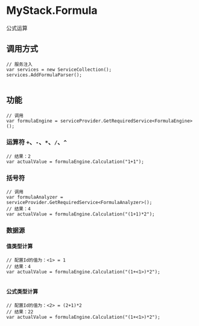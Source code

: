 # MyStack.Formula
 公式运算

## 调用方式
```
// 服务注入
var services = new ServiceCollection();
services.AddFormulaParser();


```

## 功能
```
// 调用
var formulaEngine = serviceProvider.GetRequiredService<FormulaEngine>();
```


### 运算符 `+`、`-`、`*`、`/`、`^`
``` 
// 结果：2
var actualValue = formulaEngine.Calculation("1+1");
```


### 括号符

```
// 调用
var formulaAnalyzer = serviceProvider.GetRequiredService<FormulaAnalyzer>();
// 结果：4
var actualValue = formulaEngine.Calculation("(1+1)*2");
```
 
### 数据源

#### 值类型计算

```
// 配置Id的值为：<1> = 1
// 结果：4
var actualValue = formulaEngine.Calculation("(1+<1>)*2");


```
#### 公式类型计算
```
// 配置Id的值为：<2> = (2+1)*2
// 结果：22
var actualValue = formulaEngine.Calculation("(1+<1>)*2");

```
